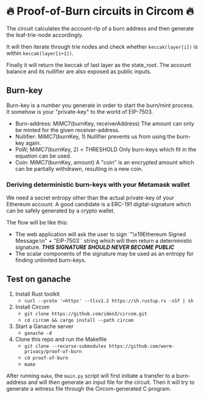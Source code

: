 # 🔥 Proof-of-Burn circuits in Circom 🔥

The circuit calculates the account-rlp of a burn address and then generate the leaf-trie-node accordingly.

It will then iterate through trie nodes and check whether `keccak(layer[i])` is within `keccak(layer[i+1])`.

Finally it will return the keccak of last layer as the state_root. The account balance and its nullifier are also exposed as public inputs.

## Burn-key

Burn-key is a number you generate in order to start the burn/mint process. It somehow is your "private-key" to the world of EIP-7503.

- Burn-address: MiMC7(burnKey, receiverAddress)
    The amount can only be minted for the given receiver-address.
- Nullifier: MiMC7(burnKey, 1)
    Nullifier prevents us from using the burn-key again.
- PoW; MiMC7(burnKey, 2) < THRESHOLD
    Only burn-keys which fit in the equation can be used.
- Coin: MiMC7(burnKey, amount)
    A "coin" is an encrypted amount which can be partially withdrawn, resulting in a new coin.

### Deriving deterministic burn-keys with your Metamask wallet

We need a secret entropy other than the actual private-key of your Ethereum account. A good candidate is a ERC-191 digital-signature which can be safely generated by a crypto wallet.

The flow will be like this:

 - The web application will ask the user to sign `"\x19Ethereum Signed Message:\n" + "EIP-7503`` string which will then return a deterministic signature. ***THIS SIGNATURE SHOULD NEVER BECOME PUBLIC***
 - The scalar components of the signature may be used as an entropy for finding unlimited burn-keys.

## Test on ganache

1. Install Rust toolkit
    - `curl --proto '=https' --tlsv1.2 https://sh.rustup.rs -sSf | sh`
2. Install Circom
    - `git clone https://github.com/iden3/circom.git`
    - `cd circom && cargo install --path circom`
3. Start a Ganache server
    - `ganache -d`
4. Clone this repo and run the Makefile
    - `git clone --recurse-submodules https://github.com/worm-privacy/proof-of-burn`
    - `cd proof-of-burn`
    - `make`

After running `make`, the `main.py` script will first initiate a transfer to a burn-address and will then generate an input file for the circuit. Then it will try to generate a witness file through the Circom-generated C program.
